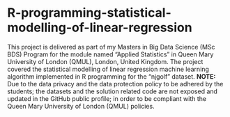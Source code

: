 # R-programming-statistical-modelling-of-linear-regression
This project is delivered as part of my Masters in Big Data Science (MSc BDS) Program for the module named “Applied Statistics” in Queen Mary University of London (QMUL), London, United Kingdom.  The project covered the statistical modelling of linear regression machine learning algorithm implemented in R programming for the “njgolf” dataset.  **NOTE:** Due to the data privacy and the data protection policy to be adhered by the students; the datasets and the solution related code are not exposed and updated in the GitHub public profile; in order to be compliant with the Queen Mary University of London (QMUL) policies.

